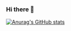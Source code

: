 ### Hi there 👋

[![Anurag's GitHub stats](https://github-readme-stats.vercel.app/api?username=marlemM)](https://github.com/marlemM/github-readme-stats)

<!--
**marlemM/marlemM** is a ✨ _special_ ✨ repository because its `README.md` (this file) appears on your GitHub profile.

Here are some ideas to get you started:

- 🔭 I’m currently working on ...
- 🌱 I’m currently learning ...
- 👯 I’m looking to collaborate on ...
- 🤔 I’m looking for help with ...
- 💬 Ask me about ...
- 📫 How to reach me: ...
- 😄 Pronouns: ...
- ⚡ Fun fact: ...
-->

